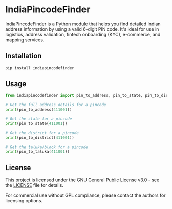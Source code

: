 # IndiaPincodeFinder

IndiaPincodeFinder is a Python module that helps you find detailed Indian address information by using a valid 6-digit PIN code. It's ideal for use in logistics, address validation, fintech onboarding (KYC), e-commerce, and mapping services.

## Installation

```bash
pip install indiapincodefinder
```

## Usage

```python
from indiapincodefinder import pin_to_address, pin_to_state, pin_to_district, pin_to_taluka

# Get the full address details for a pincode
print(pin_to_address(411001))

# Get the state for a pincode
print(pin_to_state(411001))

# Get the district for a pincode
print(pin_to_district(411001))

# Get the taluka/block for a pincode
print(pin_to_taluka(411001))
```

## License

This project is licensed under the GNU General Public License v3.0 - see the [LICENSE](LICENSE) file for details.

For commercial use without GPL compliance, please contact the authors for licensing options. 